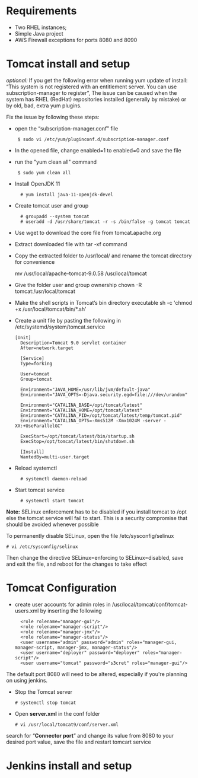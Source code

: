 # Requirements
- Two RHEL instances; 
- Simple Java project
- AWS Firewall exceptions for ports 8080 and 8090 

# Tomcat install and setup

_optional:_ If you get the following error when running yum update of install: “This system is not registered with an entitlement server. You can use subscription-manager to register”, The issue can be caused when the system has RHEL (RedHat) repositories installed (generally by mistake) or by old, bad, extra yum plugins.

Fix the issue by following these steps:

- open the “subscription-manager.conf” file

       $ sudo vi /etc/yum/pluginconf.d/subscription-manager.conf

- In the opened file, change enabled=1 to enabled=0 and save the file

- run the "yum clean all" command

       $ sudo yum clean all



- Install OpenJDK 11
  
        # yum install java-11-openjdk-devel

- Create tomcat user and group 
	
	    # groupadd --system tomcat
	    # useradd -d /usr/share/tomcat -r -s /bin/false -g tomcat tomcat

- Use wget to download the core file from tomcat.apache.org
- Extract downloaded file with tar -xf command
- Copy the  extracted folder to /usr/local/ and rename the tomcat directory for convenience

	mv /usr/local/apache-tomcat-9.0.58 /usr/local/tomcat

- Give the folder user and group ownership
	chown -R tomcat:/usr/local/tomcat

- Make the shell scripts in Tomcat’s bin directory executable
	sh -c 'chmod +x /usr/local/tomcat/bin/*.sh'

- Create a unit file by pasting the following in /etc/systemd/system/tomcat.service

      [Unit]
        Description=Tomcat 9.0 servlet container
        After=network.target
    
        [Service]
        Type=forking
    
        User=tomcat
        Group=tomcat
    
        Environment="JAVA_HOME=/usr/lib/jvm/default-java"
        Environment="JAVA_OPTS=-Djava.security.egd=file:///dev/urandom"
    
        Environment="CATALINA_BASE=/opt/tomcat/latest"
        Environment="CATALINA_HOME=/opt/tomcat/latest"
        Environment="CATALINA_PID=/opt/tomcat/latest/temp/tomcat.pid"
        Environment="CATALINA_OPTS=-Xms512M -Xmx1024M -server -XX:+UseParallelGC"
    
        ExecStart=/opt/tomcat/latest/bin/startup.sh
        ExecStop=/opt/tomcat/latest/bin/shutdown.sh
    
        [Install]
        WantedBy=multi-user.target


- Reload systemctl

    	# systemctl daemon-reload

- Start tomcat service

    	# systemctl start tomcat

**Note:** SELinux enforcement has to be disabled if you install tomcat to /opt else the tomcat service will fail to start.
 This is a security compromise that should be avoided whenever possible 

To permanently disable SELinux, open the file /etc/sysconfig/selinux

    # vi /etc/sysconfig/selinux

 Then change the directive SELinux=enforcing to SELinux=disabled, save and exit the file, and reboot for the changes to take effect


# Tomcat Configuration

- create user accounts for admin roles in /usr/local/tomcat/conf/tomcat-users.xml by inserting the following

        <role rolename="manager-gui"/>
        <role rolename="manager-script"/>
        <role rolename="manager-jmx"/>
        <role rolename="manager-status"/>
        <user username="admin" password="admin" roles="manager-gui, manager-script, manager-jmx, manager-status"/>
        <user username="deployer" password="deployer" roles="manager-script"/>
        <user username="tomcat" password="s3cret" roles="manager-gui"/>


The default port 8080 will need to be altered, especially if you're planning on using jenkins.

- Stop the Tomcat server

      # systemctl stop tomcat

- Open **server.xml** in the conf folder

      # vi /usr/local/tomcat9/conf/server.xml

 search for “**Connector port**” and change its value from 8080 to your desired port value, save the file and restart tomcart service


# Jenkins install and setup

